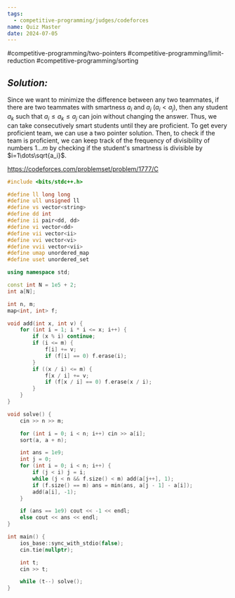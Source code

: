 ```yaml
---
tags:
  - competitive-programming/judges/codeforces
name: Quiz Master
date: 2024-07-05
---
```

#competitive-programming/two-pointers #competitive-programming/limit-reduction #competitive-programming/sorting 
## _Solution:_
Since we want to minimize the difference between any two teammates, if there are two teammates with smartness $a_i$ and $a_j$ ($a_i<a_j$), then any student $a_k$ such that $a_{i}\le a_{k}\le a_{j}$ can join without changing the answer. Thus, we can take consecutively smart students until they are proficient. To get every proficient team, we can use a two pointer solution. Then, to check if the team is proficient, we can keep track of the frequency of divisibility of numbers $1\dots m$ by checking if the student's smartness is divisible by $i=1\dots\sqrt{a_i}$.

https://codeforces.com/problemset/problem/1777/C
```cpp
#include <bits/stdc++.h>

#define ll long long
#define ull unsigned ll
#define vs vector<string>
#define dd int
#define ii pair<dd, dd>
#define vi vector<dd>
#define vii vector<ii>
#define vvi vector<vi>
#define vvii vector<vii>
#define umap unordered_map
#define uset unordered_set

using namespace std;

const int N = 1e5 + 2;
int a[N];

int n, m;
map<int, int> f;

void add(int x, int v) {
    for (int i = 1; i * i <= x; i++) {
        if (x % i) continue;
        if (i <= m) {
            f[i] += v;
            if (f[i] == 0) f.erase(i);
        }
        if ((x / i) <= m) {
            f[x / i] += v;
            if (f[x / i] == 0) f.erase(x / i);
        }
    }
}

void solve() {
    cin >> n >> m;

    for (int i = 0; i < n; i++) cin >> a[i];
    sort(a, a + n);

    int ans = 1e9;
    int j = 0;
    for (int i = 0; i < n; i++) {
        if (j < i) j = i;
        while (j < n && f.size() < m) add(a[j++], 1);
        if (f.size() == m) ans = min(ans, a[j - 1] - a[i]);
        add(a[i], -1);
    }

    if (ans == 1e9) cout << -1 << endl;
    else cout << ans << endl;
}

int main() {
    ios_base::sync_with_stdio(false);
    cin.tie(nullptr);

    int t;
    cin >> t;

    while (t--) solve();
}
```